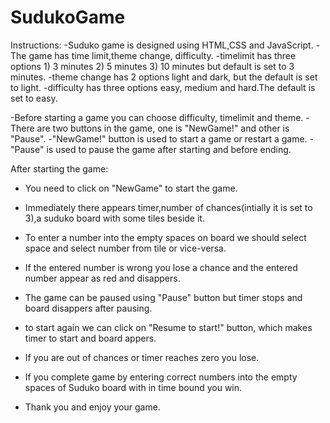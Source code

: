 # SudukoGame
Instructions:
 -Suduko game is designed using HTML,CSS and JavaScript.
 -The game has time limit,theme change, difficulty.
 -timelimit has three options 
    1) 3 minutes
    2) 5 minutes
    3) 10 minutes
    but default is set to 3 minutes.
 -theme change has 2 options light and dark, but the default is set to light.
 -difficulty has three options easy, medium and hard.The default is set to easy.
 
 
-Before starting a game you can choose difficulty, timelimit and theme.
-There are two buttons in the game, one is "NewGame!" and other is "Pause".
-"NewGame!" button is used to start a game or restart a game.
-"Pause" is used to pause the game after starting and before ending.

After starting the game:
- You need to click on "NewGame" to start the game.
- Immediately there appears timer,number of chances(intially it is set to 3),a suduko board with some tiles beside it.
- To enter a number into the empty spaces on board we should select space and select number from tile or vice-versa.
- If the entered number is wrong you lose a chance and the entered number appear as red and disappers.
- The game can be paused using "Pause" button but timer stops and board disappers after pausing.
- to start again we can click on "Resume to start!" button, which makes timer to start and board appers.
- If you are out of chances or timer reaches zero you lose.
- If you complete game by entering correct numbers into the empty spaces of Suduko board with in time bound you win.


- Thank you and enjoy your game.
